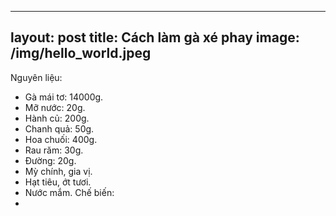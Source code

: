 
---
layout: post
title: Cách làm gà xé phay
image: /img/hello_world.jpeg
---
Nguyên liệu:
- Gà mái tơ: 14000g.
- Mỡ nước: 20g.
- Hành củ: 200g.
- Chanh quả: 50g.
- Hoa chuối: 400g.
- Rau răm: 30g.
- Đường: 20g.
- Mỳ chính, gia vị.
- Hạt tiêu, ớt tươi.
- Nước mắm.
Chế biến:
- 
